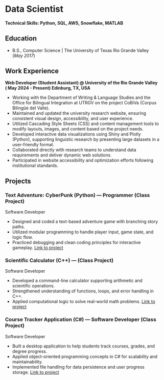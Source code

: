 # Data Scientist

#### Technical Skills: Python, SQL, AWS, Snowflake, MATLAB

## Education		        		
- B.S., Computer Science | The University of Texas Rio Grande Valley (_May 2017_)

## Work Experience
**Web Developer (Student Assistant) @ University of the Rio Grande Valley ( May 2024 - Present) Edinburg, TX, USA**

- Working with the Department of Writing & Language Studies and the Office for Bilingual Integration at UTRGV on the project 
CoBiVa (Corpus Bilingüe del Valle).
-  Maintained and updated the university research website, ensuring consistent visual design, accessibility, and user experience.
-  Utilized Cascading Style Sheets (CSS) and content management tools to modify layouts, images, and content based on the project 
needs.
-  Developed interactive data visualizations using Shiny and Plotly (Python), supporting linguistic research by presenting large datasets in 
a user-friendly format.
-  Collaborated directly with research teams to understand data requirements and deliver dynamic web solutions.
-  Participated in website accessibility and optimization efforts following institutional standards.


## Projects
### Text Adventure: CyberPunk (Python) — Programmer (Class Project)
 Software Developer
 -  Designed and coded a text-based adventure game with branching story paths.
 -  Utilized modular programming to handle player input, game state, and logic flow.
 -  Practiced debugging and clean coding principles for interactive gameplay.
 [Link to project](https://github.com/JavierGravex/TextAdventure-CyberPunk) 
 
### Scientific Calculator (C++) — (Class Project)
 Software Developer
 -  Developed a command-line calculator supporting arithmetic and scientific operations.
 -  Strengthened understanding of functions, loops, and error handling in C++.
 -  Applied computational logic to solve real-world math problems.
 [Link to project](https://github.com/JavierGravex/Scientific_Calculator)
 
 ### Course Tracker Application (C#) — Software Developer (Class Project)
 Software Developer
 -  Built a desktop application to help students track courses, grades, and degree progress.
 -  Applied object-oriented programming concepts in C# for scalability and maintainability.
 -  Implemented file handling for data persistence and user progress storage.
 [Link to project](https://github.com/JavierGravex/Course-Tracker-Application)

